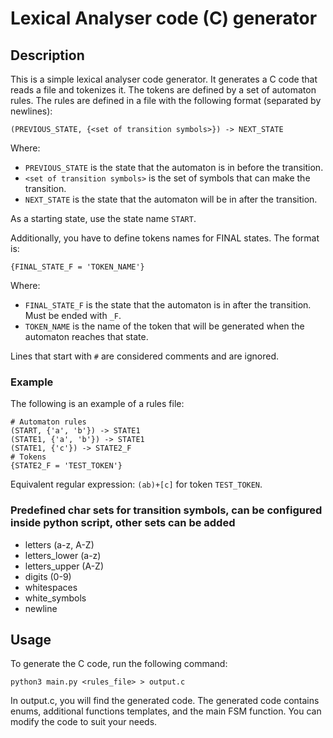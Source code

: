 # Lexical Analyser code (C) generator

## Description
This is a simple lexical analyser code generator. It generates a C code that reads a file and tokenizes it. The tokens
are defined by a set of automaton rules. The rules are defined in a file with the following format (separated by newlines):
```
(PREVIOUS_STATE, {<set of transition symbols>}) -> NEXT_STATE
```
Where:
- `PREVIOUS_STATE` is the state that the automaton is in before the transition.
- `<set of transition symbols>` is the set of symbols that can make the transition.
- `NEXT_STATE` is the state that the automaton will be in after the transition.

As a starting state, use the state name `START`.

Additionally, you have to define tokens names for FINAL states. The format is:
```
{FINAL_STATE_F = 'TOKEN_NAME'}
```
Where:
- `FINAL_STATE_F` is the state that the automaton is in after the transition. Must be ended with `_F`.
- `TOKEN_NAME` is the name of the token that will be generated when the automaton reaches that state.

Lines that start with `#` are considered comments and are ignored.

### Example
The following is an example of a rules file:
```
# Automaton rules
(START, {'a', 'b'}) -> STATE1
(STATE1, {'a', 'b'}) -> STATE1
(STATE1, {'c'}) -> STATE2_F
# Tokens
{STATE2_F = 'TEST_TOKEN'}
```
Equivalent regular expression: `(ab)+[c]` for token `TEST_TOKEN`.

### Predefined char sets for transition symbols, can be configured inside python script, other sets can be added
- letters (a-z, A-Z)
- letters_lower (a-z)
- letters_upper (A-Z)
- digits (0-9)
- whitespaces
- white_symbols
- newline

## Usage
To generate the C code, run the following command:
```
python3 main.py <rules_file> > output.c
```
In output.c, you will find the generated code. The generated code contains enums, additional functions templates, 
and the main FSM function. You can modify the code to suit your needs.